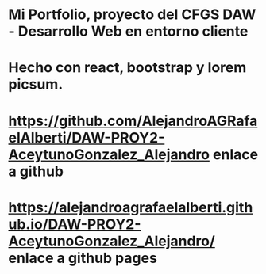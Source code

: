 # Mi Portfolio, proyecto del CFGS DAW - Desarrollo Web en entorno cliente
# Hecho con react, bootstrap y lorem picsum.

# https://github.com/AlejandroAGRafaelAlberti/DAW-PROY2-AceytunoGonzalez_Alejandro enlace a github
# https://alejandroagrafaelalberti.github.io/DAW-PROY2-AceytunoGonzalez_Alejandro/ enlace a github pages
